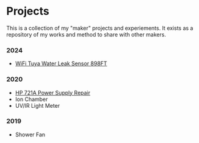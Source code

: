 # Projects

This is a collection of my "maker" projects and experiements.
It exists as a repository of my works and method to share with other makers.

### 2024

 * [WiFi Tuya Water Leak Sensor 898FT](2024-tuya-water-leak-detector/)

### 2020
 * [HP 721A Power Supply Repair](https://scottjames.github.io/2020-hp-721a-power-supply)
 * Ion Chamber
 * UV/IR Light Meter
 
### 2019
 * Shower Fan
